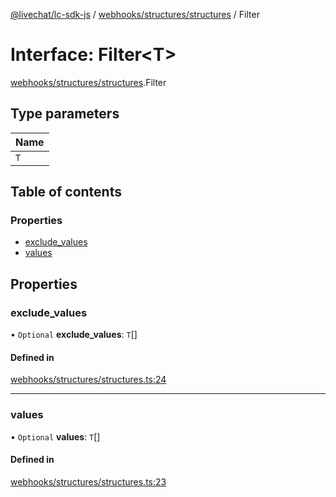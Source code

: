 [@livechat/lc-sdk-js](../README.md) / [webhooks/structures/structures](../modules/webhooks_structures_structures.md) / Filter

# Interface: Filter<T\>

[webhooks/structures/structures](../modules/webhooks_structures_structures.md).Filter

## Type parameters

| Name |
| :------ |
| `T` |

## Table of contents

### Properties

- [exclude\_values](webhooks_structures_structures.Filter.md#exclude_values)
- [values](webhooks_structures_structures.Filter.md#values)

## Properties

### exclude\_values

• `Optional` **exclude\_values**: `T`[]

#### Defined in

[webhooks/structures/structures.ts:24](https://github.com/livechat/lc-sdk-js/blob/125a327/src/webhooks/structures/structures.ts#L24)

___

### values

• `Optional` **values**: `T`[]

#### Defined in

[webhooks/structures/structures.ts:23](https://github.com/livechat/lc-sdk-js/blob/125a327/src/webhooks/structures/structures.ts#L23)
